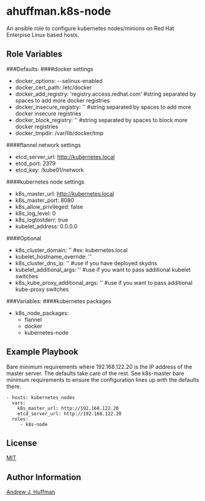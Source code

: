 # ahuffman.k8s-node

An ansible role to configure kubernetes nodes/minions on Red Hat Enterpise Linux based hosts.

## Role Variables

###Defaults:
####docker settings
* docker_options: --selinux-enabled
* docker_cert_path: /etc/docker
* docker_add_registry: 'registry.access.redhat.com' #string separated by spaces to add more docker registries
* docker_insecure_registry: '' #string separated by spaces to add more docker insecure registries
* docker_block_registry: '' #string separated by spaces to block more docker registries
* docker_tmpdir: /var/lib/docker/tmp

####flannel network settings
* etcd_server_url: http://kubernetes.local
* etcd_port: 2379
* etcd_key: /kube01/network

####kubernetes node settings
* k8s_master_url: http://kubernetes.local
* k8s_master_port: 8080
* k8s_allow_privileged: false
* k8s_log_level: 0
* k8s_logtostderr: true
* kubelet_address: 0.0.0.0

####Optional
* k8s_cluster_domain: '' #ex: kubernetes.local
* kubelet_hostname_override: ''
* k8s_cluster_dns_ip: '' #use if you have deployed skydns
* kubelet_additional_args: '' #use if you want to pass additional kubelet switches
* k8s_kube_proxy_additional_args: '' #use if you want to pass additional kube-proxy switches

###Variables:
####kubernetes packages
* k8s_node_packages:
    - flannel
    - docker
    - kubernetes-node

## Example Playbook

Bare minimum requirements where 192.168.122.20 is the IP address of the master server.  The defaults take care of the rest.  See k8s-master bare minimum requirements to ensure the configuration lines up with the defaults there.

    - hosts: kubernetes_nodes
      vars:
        k8s_master_url: http://192.168.122.20
        etcd_server_url: http://192.168.122.20
      roles:
         - k8s-node

## License

[MIT](LICENSE)

## Author Information

[Andrew J. Huffman](https://github.com/ahuffman)
